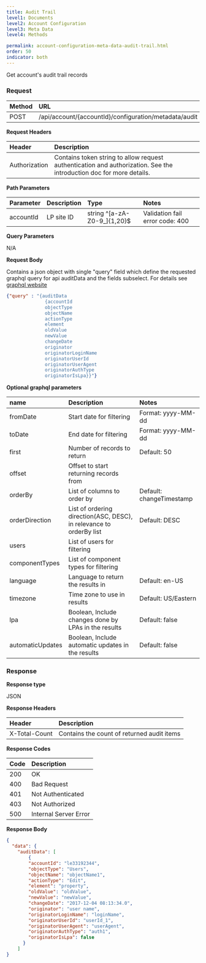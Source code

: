 ```yaml
---
title: Audit Trail
level1: Documents
level2: Account Configuration
level3: Meta Data
level4: Methods

permalink: account-configuration-meta-data-audit-trail.html
order: 50
indicator: both
---
```


Get account's audit trail records

### Request

| Method | URL |
| :-------- | :------ |
| POST | /api/account/{accountId}/configuration/metadata/audit |

**Request Headers**

| Header | Description |
| :------- | :-------------- |
|Authorization | Contains token string to allow request authentication and authorization. See the introduction doc for more details. |

**Path Parameters**

|Parameter|  Description|  Type|  Notes| 
|:----------|  :--------------|  :--------------|  :---| 
|accountId|  LP site ID|  string ^[a-zA-Z0-9_]{1,20}$|  Validation fail error code: 400 |

**Query Parameters**

N/A

**Request Body**

Contains a json object with single "query" field which define the requested graphql query for api auditData
and the fields subselect. For details see [graphql website](http://graphql.org/)

```json
{"query" : "{auditData  
              {accountId 
              objectType 
              objectName 
              actionType 
              element 
              oldValue 
              newValue 
              changeDate 
              originator 
              originatorLoginName 
              originatorUserId 
              originatorUserAgent 
              originatorAuthType 
              originatorIsLpa}}"}
```

**Optional graphql parameters**

|name|Description|Notes|
| :--- | :--- | :--- |
|fromDate|Start date for filtering|Format: yyyy-MM-dd|
|toDate|End date for filtering|Format: yyyy-MM-dd|
|first|Number of records to return|Default: 50|
|offset|Offset to start returning records from||
|orderBy|List of columns to order by|Default: changeTimestamp|
|orderDirection|List of ordering direction(ASC, DESC), in relevance to orderBy list|Default: DESC|
|users|List of users for filtering||
|componentTypes|List of component types for filtering||
|language|Language to return the results in|Default: en-US|
|timezone|Time zone to use in results|Default: US/Eastern|
|lpa|Boolean, Include changes done by LPAs in the results|Default: false|
|automaticUpdates|Boolean, Include automatic updates in the results|Default: false|

### Response

**Response type**

JSON

**Response Headers**

|Header|Description|
| :--- | :--- |
|X-Total-Count|Contains the count of returned audit items|

**Response Codes**

| Code | Description |
| :----- | :------------ |
| 200 | OK |
| 400 | Bad Request |
| 401 | Not Authenticated |
| 403 | Not Authorized |
| 500 | Internal Server Error |


**Response Body**

```json
{
  "data": {
    "auditData": [
        {
        "accountId": "le33192344",
        "objectType": "Users",
        "objectName": "objectName1",
        "actionType": "Edit",
        "element": "property",
        "oldValue": "oldValue",
        "newValue": "newValue",
        "changeDate": "2017-12-04 08:13:34.0",
        "originator": "user name",
        "originatorLoginName": "loginName",
        "originatorUserId": "userId_1",
        "originatorUserAgent": "userAgent",
        "originatorAuthType": "auth1",
        "originatorIsLpa": false
      }
    ]
}
```

